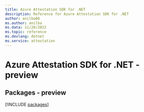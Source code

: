 ```yaml
---
title: Azure Attestation SDK for .NET
description: Reference for Azure Attestation SDK for .NET
author: anilba06
ms.author: anilba
ms.data: 11/28/2022
ms.topic: reference
ms.devlang: dotnet
ms.service: attestation
---
```

# Azure Attestation SDK for .NET - preview
## Packages - preview
[!INCLUDE [packages](attestation-index.md)]
